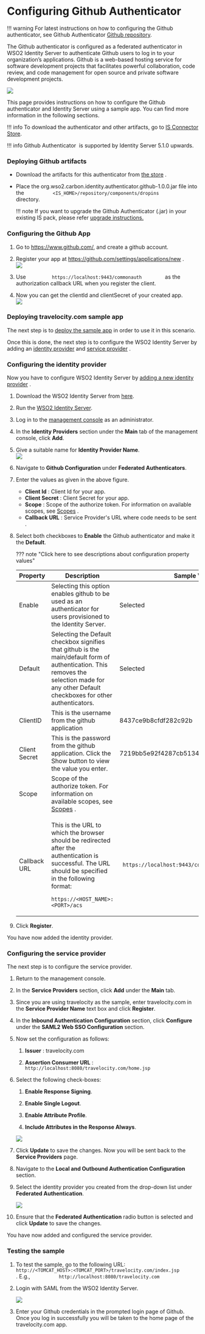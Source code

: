 # Configuring Github Authenticator

!!! warning
    For latest instructions on how to configuring the Github authenticator,
    see Github Authenticator [Github
    repository](https://github.com/wso2-extensions/identity-outbound-auth-github/tree/master/docs).
    
The Github authenticator is configured as a federated authenticator in
WSO2 Identity Server to authenticate Github users to log in to your
organization’s applications. Github is a web-based hosting service for
software development projects that facilitates powerful collaboration,
code review, and code management for open source and private software
development projects.

![](../assets/img/49774662/76746205.png) 

This page provides instructions on how to configure the Github
authenticator and Identity Server using a sample app. You can find more
information in the following sections.

!!! info 
        To download the authenticator and other artifacts, go to [IS Connector
        Store](https://store.wso2.com/store/assets/isconnector/details/bfed96a9-0d79-4770-9c55-22378d3a2812).

!!! info 
    Github Authenticator  is supported by Identity Server 5.1.0 upwards.

### Deploying Github artifacts

-   Download the artifacts for this authenticator from [the
    store](https://store.wso2.com/store/assets/isconnector/details/bfed96a9-0d79-4770-9c55-22378d3a2812)
    .

-   Place the org.wso2.carbon.identity.authenticator.github-1.0.0.jar
    file into the
    `           <IS_HOME>/repository/components/dropins          `
    directory.

    !!! note
        If you want to upgrade the Github Authenticator (.jar) in your
        existing IS pack, please refer [upgrade
        instructions.](../../develop/upgrading-an-authenticator)
    

### Configuring the Github App

1.  Go to <https://www.github.com/>, and create a github account.
2.  Register your app at <https://github.com/settings/applications/new>
    .  
    ![](../assets/img/49774670/49971235.png) 

3.  Use `          https://localhost:9443/commonauth         ` as the
    authorization callback URL when you register the client.

4.  Now you can get the clientId and clientSecret of your created app.  
    ![](../assets/img/49774670/49971238.png) 

### Deploying travelocity.com sample app

The next step is to [deploy the sample app](../../develop/deploying-the-sample-app)
in order to use it in this scenario.

Once this is done, the next step is to configure the WSO2 Identity
Server by adding an [identity
provider](../../learn/adding-and-configuring-an-identity-provider)
and [service
provider](../../learn/adding-and-configuring-a-service-provider)
.

### Configuring the identity provider

Now you have to configure WSO2 Identity Server by [adding a new identity
provider](../../learn/adding-and-configuring-an-identity-provider)
.

1.  Download the WSO2 Identity Server from
    [here](http://wso2.com/products/identity-server/).

2.  Run the [WSO2 Identity
    Server](../../setup/running-the-product).
3.  Log in to the [management
    console](../../setup/getting-started-with-the-management-console)
    as an administrator.
4.  In the **Identity Providers** section under the **Main** tab of the
    management console, click **Add**.
5.  Give a suitable name for **Identity Provider Name**.  
    ![](../assets/img/49774670/49971239.png) 
6.  Navigate to **Github Configuration** under **Federated
    Authenticators**.

7.  Enter the values as given in the above figure.

    -   **Client Id** : Client Id for your app.
    -   **Client Secret** : Client Secret for your app.
    -   **Scope** : Scope of the authorize token. For information on
        available scopes, see
        [Scopes](https://developer.github.com/apps/building-oauth-apps/scopes-for-oauth-apps/)
        .
    -   **Callback URL** : Service Provider's URL where code needs to be
        sent .

8.  Select both checkboxes to **Enable** the Github authenticator and
    make it the **Default**.

    ??? note "Click here to see descriptions about configuration property values"
        <table style="width:100%;">
        <colgroup>
        <col style="width: 7%" />
        <col style="width: 83%" />
        <col style="width: 9%" />
        </colgroup>
        <thead>
        <tr class="header">
        <th>Property</th>
        <th>Description</th>
        <th>Sample Value</th>
        </tr>
        </thead>
        <tbody>
        <tr class="odd">
        <td>Enable</td>
        <td>Selecting this option enables github to be used as an authenticator for users provisioned to the Identity Server.</td>
        <td>Selected</td>
        </tr>
        <tr class="even">
        <td>Default</td>
        <td>Selecting the Default checkbox signifies that github is the main/default form of authentication. This removes the selection made for any other Default checkboxes for other authenticators.</td>
        <td>Selected</td>
        </tr>
        <tr class="odd">
        <td>ClientID</td>
        <td>This is the username from the github application</td>
        <td>8437ce9b8cfdf282c92b</td>
        </tr>
        <tr class="even">
        <td>Client Secret</td>
        <td>This is the password from the github application. Click the Show button to view the value you enter.</td>
        <td>7219bb5e92f4287cb5134b73760e039e55d235d</td>
        </tr>
        <tr class="odd">
        <td>Scope</td>
        <td>Scope of the authorize token. For information on available scopes, see <a href="https://developer.github.com/apps/building-oauth-apps/scopes-for-oauth-apps/">Scopes</a> .</td>
        <td><br />
        </td>
        </tr>
        <tr class="even">
        <td>Callback URL</td>
        <td><div class="content-wrapper">
        <p>This is the URL to which the browser should be redirected after the authentication is successful. The URL should be specified in the following format:<br />
        <code>                   https://&lt;HOST_NAME&gt;:&lt;PORT&gt;/acs                  </code></p>
        </div></td>
        <td><code>                 https://localhost:9443/commonauth                </code></td>
        </tr>
        </tbody>
        </table>

9.  Click **Register**.

You have now added the identity provider.

### Configuring the service provider

The next step is to configure the service provider.

1.  Return to the management console.

2.  In the **Service Providers** section, click **Add** under the
    **Main** tab.

3.  Since you are using travelocity as the sample, enter travelocity.com
    in the **Service Provider Name** text box and click **Register**.

4.  In the **Inbound Authentication Configuration** section, click
    **Configure** under the **SAML2 Web SSO Configuration** section.

5.  Now set the configuration as follows:

    1.  **Issuer** : travelocity.com

    2.  **Assertion Consumer URL** :
        `             http://localhost:8080/travelocity.com/home.jsp            `

6.  Select the following check-boxes:
    1.  **Enable Response Signing**.

    2.  **Enable Single Logout**.

    3.  **Enable Attribute Profile**.

    4.  **Include Attributes in the Response Always**.

    ![](../assets/img/49774670/85361222.png) 
    
7.  Click **Update** to save the changes. Now you will be sent back to
    the **Service Providers** page.

8.  Navigate to the **Local and Outbound Authentication Configuration**
    section.

9.  Select the identity provider you created from the drop-down list
    under **Federated Authentication**.

    ![](../assets/img/49774670/49971240.png) 

10. Ensure that the **Federated Authentication** radio button is
    selected and click **Update** to save the changes.

You have now added and configured the service provider.

### Testing the sample

1.  To test the sample, go to the following URL:
    `           http://<TOMCAT_HOST>:<TOMCAT_PORT>/travelocity.com/index.jsp          `
    . E.g., `           http://localhost:8080/travelocity.com          `

2.  Login with SAML from the WSO2 Identity Server.

    ![](../assets/img/49774670/85361224.jpeg) 

3.  Enter your Github credentials in the prompted login page of Github.
    Once you log in successfully you will be taken to the home page of
    the travelocity.com app.